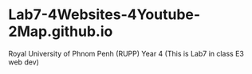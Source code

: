 # Lab7-4Websites-4Youtube-2Map.github.io
Royal University of Phnom Penh (RUPP) Year 4 (This is Lab7 in class E3 web dev)
